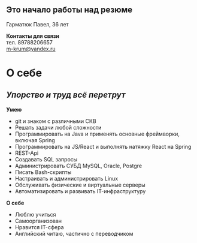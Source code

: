 ## Это начало работы над резюме

Гарматюк Павел, 36 лет


**Контакты для связи**\
тел. 89788206657 \
m-krum@yandex.ru


О себе
===
*Упорство и труд всё перетрут*
---
**Умею**
- git и знаком с различными СКВ
- Решать задачи любой сложности
- Программировать на Java и применять основные фреймворки, включая Spring
- Программировать на JS/React и выполнять натяжку React на Spring
- REST-Api
- Создавать SQL запросы
- Администрировать СУБД MySQL, Oracle, Postgre
- Писать Bash-скрипты
- Настраивать и администрировать Linux
- Обслуживать физические и виртуальные серверы
- Автоматизировать и развивать IT-инфраструктуру

**О себе**
- Люблю учиться
- Самоорганизован 
- Нравится IT-сфера
- Английский читаю, частично с переводчиком